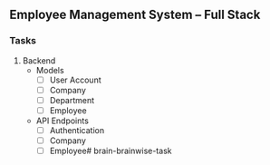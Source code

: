 ## Employee Management System – Full Stack

### Tasks

1. Backend
    - Models
      - [ ] User Account
      - [ ] Company
      - [ ] Department
      - [ ] Employee
    - API Endpoints
      - [ ] Authentication 
      - [ ] Company
      - [ ] Employee# brain-brainwise-task
